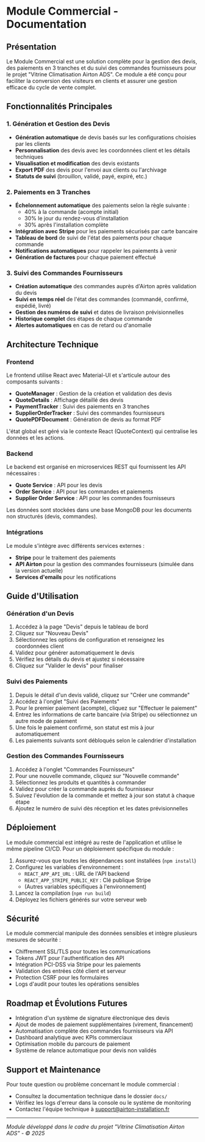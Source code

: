 # Module Commercial - Documentation

## Présentation

Le Module Commercial est une solution complète pour la gestion des devis, des paiements en 3 tranches et du suivi des commandes fournisseurs pour le projet "Vitrine Climatisation Airton ADS". Ce module a été conçu pour faciliter la conversion des visiteurs en clients et assurer une gestion efficace du cycle de vente complet.

## Fonctionnalités Principales

### 1. Génération et Gestion des Devis

- **Génération automatique** de devis basés sur les configurations choisies par les clients
- **Personnalisation** des devis avec les coordonnées client et les détails techniques
- **Visualisation et modification** des devis existants
- **Export PDF** des devis pour l'envoi aux clients ou l'archivage
- **Statuts de suivi** (brouillon, validé, payé, expiré, etc.)

### 2. Paiements en 3 Tranches

- **Échelonnement automatique** des paiements selon la règle suivante :
  - 40% à la commande (acompte initial)
  - 30% le jour du rendez-vous d'installation
  - 30% après l'installation complète
- **Intégration avec Stripe** pour les paiements sécurisés par carte bancaire
- **Tableau de bord** de suivi de l'état des paiements pour chaque commande
- **Notifications automatiques** pour rappeler les paiements à venir
- **Génération de factures** pour chaque paiement effectué

### 3. Suivi des Commandes Fournisseurs

- **Création automatique** des commandes auprès d'Airton après validation du devis
- **Suivi en temps réel** de l'état des commandes (commandé, confirmé, expédié, livré)
- **Gestion des numéros de suivi** et dates de livraison prévisionnelles
- **Historique complet** des étapes de chaque commande
- **Alertes automatiques** en cas de retard ou d'anomalie

## Architecture Technique

### Frontend

Le frontend utilise React avec Material-UI et s'articule autour des composants suivants :

- **QuoteManager** : Gestion de la création et validation des devis
- **QuoteDetails** : Affichage détaillé des devis
- **PaymentTracker** : Suivi des paiements en 3 tranches
- **SupplierOrderTracker** : Suivi des commandes fournisseurs
- **QuotePDFDocument** : Génération de devis au format PDF

L'état global est géré via le contexte React (QuoteContext) qui centralise les données et les actions.

### Backend

Le backend est organisé en microservices REST qui fournissent les API nécessaires :

- **Quote Service** : API pour les devis
- **Order Service** : API pour les commandes et paiements
- **Supplier Order Service** : API pour les commandes fournisseurs

Les données sont stockées dans une base MongoDB pour les documents non structurés (devis, commandes).

### Intégrations

Le module s'intègre avec différents services externes :

- **Stripe** pour le traitement des paiements
- **API Airton** pour la gestion des commandes fournisseurs (simulée dans la version actuelle)
- **Services d'emails** pour les notifications

## Guide d'Utilisation

### Génération d'un Devis

1. Accédez à la page "Devis" depuis le tableau de bord
2. Cliquez sur "Nouveau Devis"
3. Sélectionnez les options de configuration et renseignez les coordonnées client
4. Validez pour générer automatiquement le devis
5. Vérifiez les détails du devis et ajustez si nécessaire
6. Cliquez sur "Valider le devis" pour finaliser

### Suivi des Paiements

1. Depuis le détail d'un devis validé, cliquez sur "Créer une commande"
2. Accédez à l'onglet "Suivi des Paiements"
3. Pour le premier paiement (acompte), cliquez sur "Effectuer le paiement"
4. Entrez les informations de carte bancaire (via Stripe) ou sélectionnez un autre mode de paiement
5. Une fois le paiement confirmé, son statut est mis à jour automatiquement
6. Les paiements suivants sont débloqués selon le calendrier d'installation

### Gestion des Commandes Fournisseurs

1. Accédez à l'onglet "Commandes Fournisseurs"
2. Pour une nouvelle commande, cliquez sur "Nouvelle commande"
3. Sélectionnez les produits et quantités à commander
4. Validez pour créer la commande auprès du fournisseur
5. Suivez l'évolution de la commande et mettez à jour son statut à chaque étape
6. Ajoutez le numéro de suivi dès réception et les dates prévisionnelles

## Déploiement

Le module commercial est intégré au reste de l'application et utilise le même pipeline CI/CD. Pour un déploiement spécifique du module :

1. Assurez-vous que toutes les dépendances sont installées (`npm install`)
2. Configurez les variables d'environnement :
   - `REACT_APP_API_URL` : URL de l'API backend
   - `REACT_APP_STRIPE_PUBLIC_KEY` : Clé publique Stripe
   - (Autres variables spécifiques à l'environnement)
3. Lancez la compilation (`npm run build`)
4. Déployez les fichiers générés sur votre serveur web

## Sécurité

Le module commercial manipule des données sensibles et intègre plusieurs mesures de sécurité :

- Chiffrement SSL/TLS pour toutes les communications
- Tokens JWT pour l'authentification des API
- Intégration PCI-DSS via Stripe pour les paiements
- Validation des entrées côté client et serveur
- Protection CSRF pour les formulaires
- Logs d'audit pour toutes les opérations sensibles

## Roadmap et Évolutions Futures

- Intégration d'un système de signature électronique des devis
- Ajout de modes de paiement supplémentaires (virement, financement)
- Automatisation complète des commandes fournisseurs via API
- Dashboard analytique avec KPIs commerciaux
- Optimisation mobile du parcours de paiement
- Système de relance automatique pour devis non validés

## Support et Maintenance

Pour toute question ou problème concernant le module commercial :

- Consultez la documentation technique dans le dossier `docs/`
- Vérifiez les logs d'erreur dans la console ou le système de monitoring
- Contactez l'équipe technique à support@airton-installation.fr

---

*Module développé dans le cadre du projet "Vitrine Climatisation Airton ADS" - © 2025*